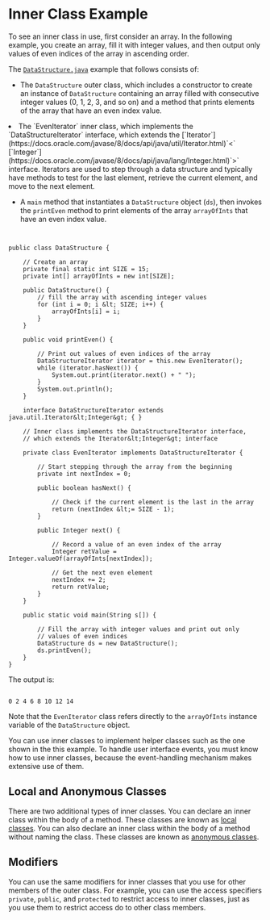 
# Inner Class Example

To see an inner class in use, first consider an array. In the following example, you create an array, fill it with integer values, and then output only values of even indices of the array in ascending order.

The
[`DataStructure.java`](examples/DataStructure.java) example that follows consists of:

- The `DataStructure` outer class, which includes a constructor to create an instance of `DataStructure` containing an array filled with consecutive integer values (0, 1, 2, 3, and so on) and a method that prints elements of the array that have an even index value.

<li>The `EvenIterator` inner class, which implements the `DataStructureIterator` interface, which extends the 
[`Iterator`](https://docs.oracle.com/javase/8/docs/api/java/util/Iterator.html)`&lt;`
[`Integer`](https://docs.oracle.com/javase/8/docs/api/java/lang/Integer.html)`&gt;` interface. Iterators are used to step through a data structure and typically have methods to test for the last element, retrieve the current element, and move to the next element.</li>

- A `main` method that instantiates a `DataStructure` object (`ds`), then invokes the `printEven` method to print elements of the array `arrayOfInts` that have an even index value. 


```

 
public class DataStructure {
    
    // Create an array
    private final static int SIZE = 15;
    private int[] arrayOfInts = new int[SIZE];
    
    public DataStructure() {
        // fill the array with ascending integer values
        for (int i = 0; i &lt; SIZE; i++) {
            arrayOfInts[i] = i;
        }
    }
    
    public void printEven() {
        
        // Print out values of even indices of the array
        DataStructureIterator iterator = this.new EvenIterator();
        while (iterator.hasNext()) {
            System.out.print(iterator.next() + " ");
        }
        System.out.println();
    }
    
    interface DataStructureIterator extends java.util.Iterator&lt;Integer&gt; { } 

    // Inner class implements the DataStructureIterator interface,
    // which extends the Iterator&lt;Integer&gt; interface
    
    private class EvenIterator implements DataStructureIterator {
        
        // Start stepping through the array from the beginning
        private int nextIndex = 0;
        
        public boolean hasNext() {
            
            // Check if the current element is the last in the array
            return (nextIndex &lt;= SIZE - 1);
        }        
        
        public Integer next() {
            
            // Record a value of an even index of the array
            Integer retValue = Integer.valueOf(arrayOfInts[nextIndex]);
            
            // Get the next even element
            nextIndex += 2;
            return retValue;
        }
    }
    
    public static void main(String s[]) {
        
        // Fill the array with integer values and print out only
        // values of even indices
        DataStructure ds = new DataStructure();
        ds.printEven();
    }
}

```

The output is:

```

0 2 4 6 8 10 12 14 

```

Note that the `EvenIterator` class refers directly to the `arrayOfInts` instance variable of the `DataStructure` object.

You can use inner classes to implement helper classes such as the one shown in the this example. To handle user interface events, you must know how to use inner classes, because the event-handling mechanism makes extensive use of them.

## Local and Anonymous Classes

There are two additional types of inner classes. You can declare an inner class within the body of a method. These classes are known as
[local classes](localclasses.html). You can also declare an inner class within the body of a method without naming the class. These classes are known as
[anonymous classes](anonymousclasses.html).

## Modifiers

You can use the same modifiers for inner classes that you use for other members of the outer class. For example, you can use the access specifiers `private`, `public`, and `protected` to restrict access to inner classes, just as you use them to restrict access do to other class members.

